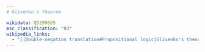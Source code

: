 ```yaml
---
# Glivenko's theorem

wikidata: Q5299605
msc_classification: "03"
wikipedia_links:
  - "[[Double-negation translation#Propositional logic|Glivenko's theorem]]"
---
```

